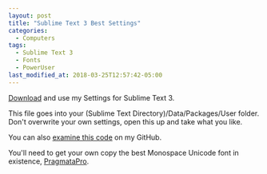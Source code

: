 ```yaml
---
layout: post
title: "Sublime Text 3 Best Settings"
categories:
  - Computers
tags:
  - Sublime Text 3
  - Fonts
  - PowerUser
last_modified_at: 2018-03-25T12:57:42-05:00
---
```

<a href="{{ site.baseurl }}/downloads/Preferences.sublime-settings">Download</a> and use my Settings for Sublime Text 3.

This file goes into your (Sublime Text Directory)/Data/Packages/User folder. Don't overwrite your own settings, open this up and take what you like.

You can also <a href="{{ site.github.repo }}/blob/masterdownloads/Preferences.sublime-settings">examine this code</a> on my GitHub.

You'll need to get your own copy the best Monospace Unicode font in existence, <a href="https://www.fsd.it/shop/fonts/pragmatapro/">PragmataPro</a>.
